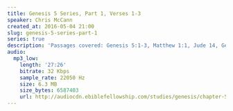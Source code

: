 ```yaml
---
title: Genesis 5 Series, Part 1, Verses 1-3
speaker: Chris McCann
created_at: 2016-05-04 21:00
slug: genesis-5-series-part-1
series: true
description: 'Passages covered: Genesis 5:1-3, Matthew 1:1, Jude 14, Genesis 1:14.'
audio:
  mp3_low:
    length: '27:26'
    bitrate: 32 Kbps
    sample_rate: 22050 Hz
    size: 6.3 MB
    size_bytes: 6587403
    url: http://audiocdn.ebiblefellowship.com/studies/genesis/chapter-5/2016.05.04_McCann_-_Genesis_5_Series_Part_1.mp3
---
```

